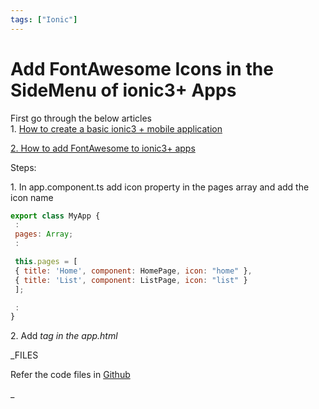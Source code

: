 ```yaml
---
tags: ["Ionic"]
---
```


# Add FontAwesome Icons in the SideMenu of ionic3+ Apps

First go through the below articles  
1\. [How to create a basic ionic3 + mobile application](blog/2018/02/03/ionic-basic-mobile-app)  

[2\. How to add FontAwesome to ionic3+ apps](http://nagvbt.blogspot.com/2018/04/how-to-add-fontawesome-to-ionic3-apps.html)

  

Steps:

1\. In app.component.ts add icon property in the pages array and add the icon name 
```js
export class MyApp {
 :
 pages: Array;
 :

 this.pages = [
 { title: 'Home', component: HomePage, icon: "home" },
 { title: 'List', component: ListPage, icon: "list" }
 ];

 :
}
 ``` 

2\. Add _tag in the app.html_

_FILES  

Refer the code files in [Github](https://github.com/nagvbt/IonicTemplate/commit/c5db580b97e1385728490facbe46c7823d422dfa)

_
